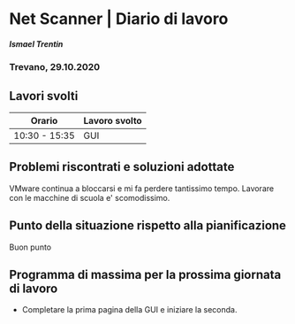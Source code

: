 # Net Scanner | Diario di lavoro

##### Ismael Trentin

### Trevano, 29.10.2020

## Lavori svolti

| Orario        | Lavoro svolto |
| ------------- | ------------- |
| 10:30 - 15:35 | GUI           |

## Problemi riscontrati e soluzioni adottate

VMware continua a bloccarsi e mi fa perdere tantissimo tempo.
Lavorare con le macchine di scuola e' scomodissimo.

## Punto della situazione rispetto alla pianificazione

Buon punto

## Programma di massima per la prossima giornata di lavoro

- Completare la prima pagina della GUI e iniziare la seconda.
